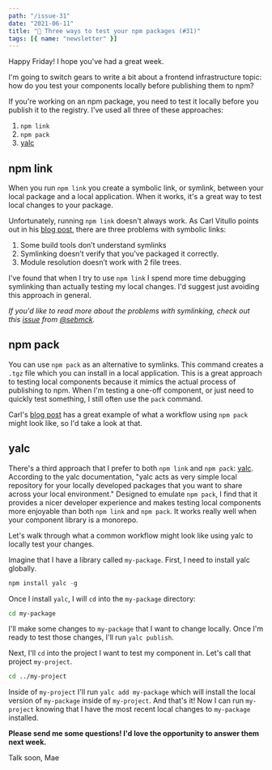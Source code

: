 ```yaml
---
path: "/issue-31"
date: "2021-06-11"
title: "🧪 Three ways to test your npm packages (#31)"
tags: [{ name: "newsletter" }]
---
```


Happy Friday! I hope you've had a great week.

I'm going to switch gears to write a bit about a frontend infrastructure topic: how do you test your components locally before publishing them to npm?

If you're working on an npm package, you need to test it locally before you publish it to the registry. I've used all three of these approaches:

1. `npm link`
2. `npm pack`
3. [yalc](https://github.com/whitecolor/yalc)

## npm link

When you run `npm link` you create a symbolic link, or symlink, between your local package and a local application. When it works, it's a great way to test local changes to your package.

Unfortunately, running `npm link` doesn't always work. As Carl Vitullo points out in his [blog post](https://blog.vcarl.com/testing-packages-before-publishing/), there are three problems with symbolic links:

1. Some build tools don’t understand symlinks
2. Symlinking doesn’t verify that you’ve packaged it correctly.
3. Module resolution doesn’t work with 2 file trees.

I've found that when I try to use `npm link` I spend more time debugging symlinking than actually testing my local changes. I'd suggest just avoiding this approach in general.

_If you'd like to read more about the problems with symlinking, check out this [issue](https://github.com/yarnpkg/yarn/issues/1761#issuecomment-259706202) from [@sebmck](https://github.com/sebmck)._

## npm pack

You can use `npm pack` as an alternative to symlinks. This command creates a `.tgz` file which you can install in a local application. This is a great approach to testing local components because it mimics the actual process of publishing to npm. When I'm testing a one-off component, or just need to quickly test something, I still often use the `pack` command.

Carl's [blog post](https://blog.vcarl.com/testing-packages-before-publishing/) has a great example of what a workflow using `npm pack` might look like, so I'd take a look at that.

## yalc

There's a third approach that I prefer to both `npm link` and `npm pack`: [yalc](https://github.com/whitecolor/yalc). According to the yalc documentation, "yalc acts as very simple local repository for your locally developed packages that you want to share across your local environment." Designed to emulate `npm pack`, I find that it provides a nicer developer experience and makes testing local components more enjoyable than both `npm link` and `npm pack`. It works really well when your component library is a monorepo.

Let's walk through what a common workflow might look like using yalc to locally test your changes.

Imagine that I have a library called `my-package`. First, I need to install yalc globally.

```jsx
npm install yalc -g
```

Once I install `yalc`, I will `cd` into the `my-package` directory:

```bash
cd my-package
```

I'll make some changes to `my-package` that I want to change locally. Once I'm ready to test those changes, I'll run `yalc publish`.

Next, I'll `cd` into the project I want to test my component in. Let's call that project `my-project`.

```bash
cd ../my-project
```

Inside of `my-project` I'll run `yalc add my-package` which will install the local version of `my-package` inside of `my-project`. And that's it! Now I can run `my-project` knowing that I have the most recent local changes to `my-package` installed.

**Please send me some questions! I'd love the opportunity to answer them next week.**

Talk soon,
Mae
